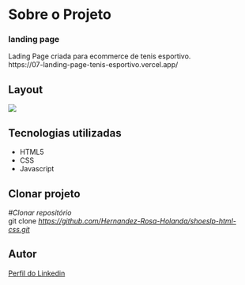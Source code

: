 <div>
  <h1>Sobre o Projeto</h1>

  <h3>landing page</h3> 
  <p>
    Lading Page criada para ecommerce de tenis esportivo.
    <br>https://07-landing-page-tenis-esportivo.vercel.app/</br>
  </p>
<h2>Layout</h2>
  <p>
    <img src="https://user-images.githubusercontent.com/82759865/139911812-fae7e616-ea45-4aac-98e7-fb76e8b61211.gif"/>
  </p>

<h2>Tecnologias utilizadas</h2>

<ul>
  <li>HTML5 
  <li>CSS
  <li>Javascript  

</ul>

<h2>Clonar projeto</h2>

<i>#Clonar repositório</i></br>
  git clone <i>https://github.com/Hernandez-Rosa-Holanda/shoeslp-html-css.git</i>

<h2>Autor</h2> 
<p>
<a href="https://www.linkedin.com/in/hernandez-rosa-de-holanda/">Perfil do Linkedin</a>
</p>
</div> 

